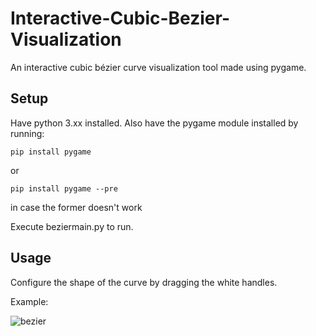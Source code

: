 # Interactive-Cubic-Bezier-Visualization
An interactive cubic bézier curve visualization tool made using pygame. 

## Setup
Have python 3.xx installed.
Also have the pygame module installed by running:
````
pip install pygame
````
or
````
pip install pygame --pre
````
in case the former doesn't work

Execute beziermain.py to run. 

## Usage
Configure the shape of the curve by dragging the white handles.

Example: 

![bezier](https://user-images.githubusercontent.com/118640159/211127939-a74274e2-ffe2-41ed-af00-0a8ae60bafee.gif)
